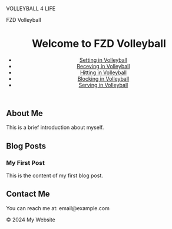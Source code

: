 VOLLEYBALL 4 LIFE

<!DOCTYPE html>
<html lang="en">
<head>
    <meta charset="UTF-8">
    <meta name="viewport" content="width=device-width, initial-scale=1.0">
    FZD Volleyball
    <link rel="stylesheet" href="styles.css">
</head>
<body>
    <header>
        <h1>Welcome to FZD Volleyball</h1>
        <nav>
            <ul>
                <li><a href="#Setting in Volleyball">Setting in Volleyball</a></li>
                <li><a href="#Receving in Volleyball">Receving in Volleyball</a></li>
                <li><a href="#Hitting in Volleyball">Hitting in Volleyball</a></li>
                <li><a href="#Blocking in Volleyball">Blocking in Volleyball</a></li>
                <li><a href="#Serving in Volleyball">Serving in Volleyball</a></li>
            </ul>
        </nav>
    </header>
    <section id="about">
        <h2>About Me</h2>
        <p>This is a brief introduction about myself.</p>
    </section>
    <section id="blog">
        <h2>Blog Posts</h2>
        <article>
            <h3>My First Post</h3>
            <p>This is the content of my first blog post.</p>
        </article>
    </section>
    <section id="contact">
        <h2>Contact Me</h2>
        <p>You can reach me at: email@example.com</p>
    </section>
    <footer>
        <p>&copy; 2024 My Website</p>
    </footer>
</body>
</html>
